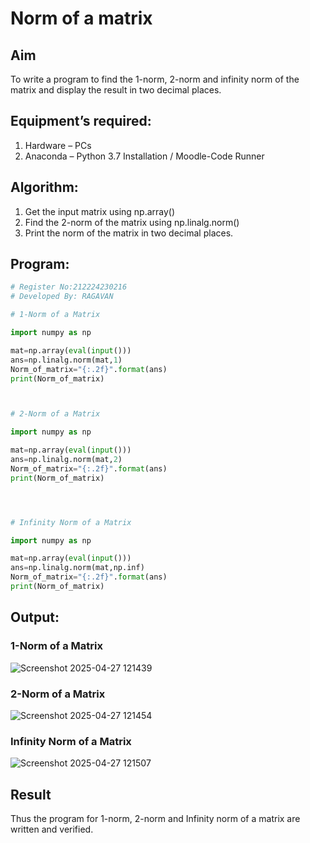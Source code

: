 # Norm of a matrix
## Aim
To write a program to find the 1-norm, 2-norm and infinity norm of the matrix and display the result in two decimal places.
## Equipment’s required:
1.	Hardware – PCs
2.	Anaconda – Python 3.7 Installation / Moodle-Code Runner
## Algorithm:
1. Get the input matrix using np.array()   
2. Find the 2-norm of the matrix using np.linalg.norm()
3. Print the norm of the matrix in two decimal places.
## Program:
```python
# Register No:212224230216
# Developed By: RAGAVAN

# 1-Norm of a Matrix

import numpy as np

mat=np.array(eval(input()))
ans=np.linalg.norm(mat,1)
Norm_of_matrix="{:.2f}".format(ans)
print(Norm_of_matrix)



# 2-Norm of a Matrix

import numpy as np

mat=np.array(eval(input()))
ans=np.linalg.norm(mat,2)
Norm_of_matrix="{:.2f}".format(ans)
print(Norm_of_matrix)




# Infinity Norm of a Matrix

import numpy as np

mat=np.array(eval(input()))
ans=np.linalg.norm(mat,np.inf)
Norm_of_matrix="{:.2f}".format(ans)
print(Norm_of_matrix)


```
## Output:
### 1-Norm of a Matrix
![Screenshot 2025-04-27 121439](https://github.com/user-attachments/assets/3feef986-6f91-4b11-ae3b-853ae7358f59)



### 2-Norm of a Matrix

![Screenshot 2025-04-27 121454](https://github.com/user-attachments/assets/ac67d1a8-5ec0-48ce-b5b3-da4b43679a61)

### Infinity Norm of a Matrix

![Screenshot 2025-04-27 121507](https://github.com/user-attachments/assets/193b7763-e6ad-448a-a065-077d28efb509)


## Result
Thus the program for 1-norm, 2-norm and Infinity norm of a matrix are written and verified.
